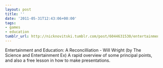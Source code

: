 ```yaml
---
layout: post
title: ''
date: '2011-05-31T12:43:06+00:00'
tags:
- games
- education
tumblr_url: http://nicknovitski.tumblr.com/post/6044631530/entertainment-and-education-a-reconcilliation
---
```

Entertainment and Education: A Reconcilliation - Will Wright (by The Science and Entertainment Ex)
A rapid overview of some principal points, and also a free lesson in how to make presentations.
